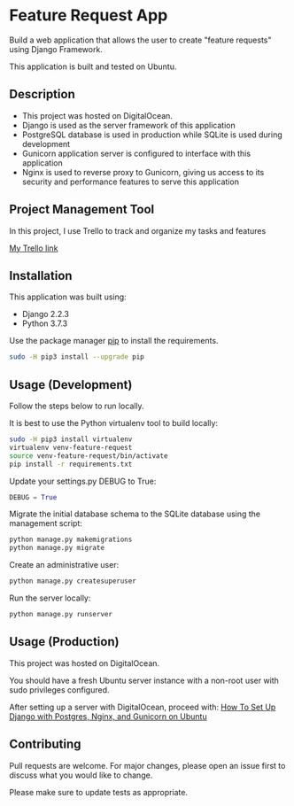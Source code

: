 # Feature Request App

Build a web application that allows the user to create "feature requests" using Django Framework.

This application is built and tested on Ubuntu.

## Description
- This project was hosted on DigitalOcean.
- Django is used as the server framework of this application 
- PostgreSQL database is used in production while SQLite is used during development
- Gunicorn application server is configured to interface with this application
- Nginx is used to reverse proxy to Gunicorn, giving us access to its security and performance features to serve this application

## Project Management Tool

In this project, I use Trello to track and organize my tasks and features

[My Trello link](https://trello.com/b/bhlakh3D/django-feature-request) 


## Installation

This application was built using:
- Django 2.2.3
- Python 3.7.3

Use the package manager [pip](https://pip.pypa.io/en/stable/) to install the requirements.
```bash
sudo -H pip3 install --upgrade pip
```

## Usage (Development)

Follow the steps below to run locally.

It is best to use the Python virtualenv tool to build locally:
```bash
sudo -H pip3 install virtualenv
virtualenv venv-feature-request
source venv-feature-request/bin/activate
pip install -r requirements.txt
```
Update your settings.py DEBUG to True:
```python
DEBUG = True
```
Migrate the initial database schema to the SQLite database using the management script:
```python
python manage.py makemigrations
python manage.py migrate
```
Create an administrative user:
```python
python manage.py createsuperuser
```

Run the server locally:
```python
python manage.py runserver
```


## Usage (Production)

This project was hosted on DigitalOcean.

You should have a fresh Ubuntu server instance with a non-root user with sudo privileges configured.

After setting up a server with DigitalOcean, proceed with:
[How To Set Up Django with Postgres, Nginx, and Gunicorn on Ubuntu](https://www.digitalocean.com/community/tutorials/how-to-set-up-django-with-postgres-nginx-and-gunicorn-on-ubuntu-16-04)


## Contributing
Pull requests are welcome. For major changes, please open an issue first to discuss what you would like to change.

Please make sure to update tests as appropriate.
